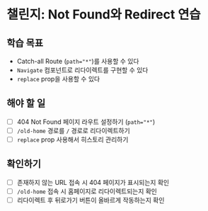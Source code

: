 # 챌린지: Not Found와 Redirect 연습

## 학습 목표

- Catch-all Route (`path="*"`)를 사용할 수 있다
- `Navigate` 컴포넌트로 리다이렉트를 구현할 수 있다
- `replace` prop을 사용할 수 있다

## 해야 할 일

- [ ] 404 Not Found 페이지 라우트 설정하기 (`path="*"`)
- [ ] `/old-home` 경로를 `/` 경로로 리다이렉트하기
- [ ] `replace` prop 사용해서 히스토리 관리하기

## 확인하기

- [ ] 존재하지 않는 URL 접속 시 404 페이지가 표시되는지 확인
- [ ] `/old-home` 접속 시 홈페이지로 리다이렉트되는지 확인
- [ ] 리다이렉트 후 뒤로가기 버튼이 올바르게 작동하는지 확인
